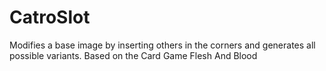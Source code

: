 # CatroSlot
Modifies a base image by inserting others in the corners and generates all possible variants. Based on the Card Game Flesh And Blood
